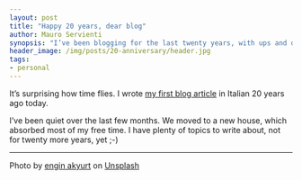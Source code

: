 ```yaml
---
layout: post
title: "Happy 20 years, dear blog"
author: Mauro Servienti
synopsis: "I’ve been blogging for the last twenty years, with ups and downs. Nonetheless, it’s a milestone to celebrate."
header_image: /img/posts/20-anniversary/header.jpg
tags:
- personal
---
```


It’s surprising how time flies. I wrote [my first blog article](http://blogs.ugidotnet.org/topics/archive/2004/11/30/6360.aspx) in Italian 20 years ago today.

I’ve been quiet over the last few months. We moved to a new house, which absorbed most of my free time. I have plenty of topics to write about, not for twenty more years, yet ;-)

---

Photo by <a href="https://unsplash.com/@enginakyurt?utm_content=creditCopyText&utm_medium=referral&utm_source=unsplash">engin akyurt</a> on <a href="https://unsplash.com/photos/a-red-heart-shaped-pin-sitting-on-top-of-a-pile-of-leaves-nZIqpkx_5UU?utm_content=creditCopyText&utm_medium=referral&utm_source=unsplash">Unsplash</a>
      
